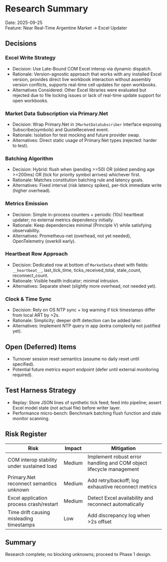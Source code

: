 # Research Summary

Date: 2025-09-25  
Feature: Near Real-Time Argentine Market → Excel Updater  

## Decisions

### Excel Write Strategy

- Decision: Use Late-Bound COM Excel interop via dynamic dispatch.
- Rationale: Version-agnostic approach that works with any installed Excel version, provides direct live workbook interaction without assembly version conflicts, supports real-time cell updates for open workbooks.
- Alternatives Considered: Other Excel libraries were evaluated but rejected due to file locking issues or lack of real-time update support for open workbooks.

### Market Data Subscription via Primary.Net

- Decision: Wrap Primary.Net in `IMarketDataSubscriber` interface exposing Subscribe(symbols) and QuoteReceived event.
- Rationale: Isolation for test mocking and future provider swap.
- Alternatives: Direct static usage of Primary.Net types (rejected: harder to test).

### Batching Algorithm

- Decision: Hybrid: flush when (pending >=50) OR (oldest pending age >=200ms) OR (tick for priority symbol arrives) whichever first.
- Rationale: Matches constitution batching rule and latency goals.
- Alternatives: Fixed interval (risk latency spikes), per-tick immediate write (higher overhead).

### Metrics Emission

- Decision: Simple in-process counters + periodic (10s) heartbeat updater; no external metrics dependency initially.
- Rationale: Keep dependencies minimal (Principle V) while satisfying observability.
- Alternatives: Prometheus-net (overhead, not yet needed), OpenTelemetry (overkill early).

### Heartbeat Row Approach

- Decision: Dedicated row at bottom of `MarketData` sheet with fields: `__heartbeat__`, last_tick_time, ticks_received_total, stale_count, reconnect_count.
- Rationale: Visible health indicator; minimal intrusion.
- Alternatives: Separate sheet (slightly more overhead, not needed yet).

### Clock & Time Sync

- Decision: Rely on OS NTP sync + log warning if tick timestamps differ from local ART by >2s.
- Rationale: Simplicity; deeper drift detection can be added later.
- Alternatives: Implement NTP query in app (extra complexity not justified yet).

## Open (Deferred) Items

- Turnover session reset semantics (assume no daily reset until specified).
- Potential future metrics export endpoint (defer until external monitoring required).

## Test Harness Strategy

- Replay: Store JSON lines of synthetic tick feed; feed into pipeline; assert Excel model state (not actual file) before writer layer.
- Performance micro-bench: Benchmark batching flush function and stale monitor scanning.

## Risk Register

| Risk | Impact | Mitigation |
|------|--------|------------|
| COM interop stability under sustained load | Medium | Implement robust error handling and COM object lifecycle management |
| Primary.Net reconnect semantics unknown | Medium | Add retry/backoff; log exhaustive reconnect metrics |
| Excel application process crash/restart | Medium | Detect Excel availability and reconnect automatically |
| Time drift causing misleading timestamps | Low | Add discrepancy log when >2s offset |

## Summary
Research complete; no blocking unknowns; proceed to Phase 1 design.
